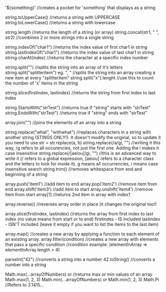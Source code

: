 '${something}'                                      //creates a pocket for 'something' that displays as a string

string.toUpperCase()                                //returns a string with UPPERCASE
string.toLowerCase()                                //returns a string with lowercase

string.length                                       //returns the length of a string (or array)
string.concat(str1, " ", str2)                      //combines 2 or more strings into a single string

string.indexOf("char1")                             //returns the index value of first char1 in string
string.lastIndexOf("char1")                         //returns the index value of last char1 in string
string.charAt(index)                                //returns the character at a specific index number

string.split("")                                    //splits the string into an array of it's letters
string.split("splitteritem") eg. ", "               //splits the string into an array creating a new item at every "splitteritem"
string.split("x").lenght                            //use this to count the number of 'x' items in the string

string.slice(firstindex, lastindex)                 //returns the string from first index to last index

string.StartsWith("strTest")                        //returns true if "string" starts with "strTest"
string.EndsWith("strTest")                          //returns true if "string" ends with "strTest"

array.join("")                                      //joins the elements of an array into a string

string.replace("what", "withwhat")                  //replaces characters in a string with another string (STINGS ONLY!). It doesn't modify the original, so to update it you need to use str = str.replace(a, b)
string.replace(/a/gi, "")                           //writing it this way, /g refers to all occurencies, not just the first one. Adding the i makes it case insensitive
string.replace(/[aeiou]/gi, "")                     //this is an advanced way to write it (/ refers to a global expression, [aeiou] refers to a character class and the letters to look for inside it). g means all occurrencies, i means case insensitive search
string.trim()                                       //removes whitespace from end and beginning of a string

array.push('item1')                                 //add item to end
array.pop('item2')                                  //remove item from end
array.shift('item3')                                //add item to start
array.unshift('item4')                              //remove item from start
array[1]                                            //returns 2nd item in array with index1

array.reverse()                                     //reverses array order in place (it changes the original too!)

array.slice(firstindex, lastindex)                  //returns the array from first index to last index (no value means from start or to end)
                                                      firstindex - IS included
                                                      lastindex - ISN'T included (leave it empty if you want to list the items to the last item)

array.map()                                         //creates a new array by applying a function to each element of an existing array.
array.filter(condition)                             //creates a new array with elements that pass a specific condition
                                                    //condition example: (elementInArray => elementInArray.length > 4)

parseInt("42")                                      //converts a string into a number
42.toString()                                       //converts a number into a string

Math.max(...arrayOfNumbers) or                      //returns max or min values of an array
    Math.max(1, 2, 3)
Math.min(...arrayOfNumbers) or
    Math.min(1, 2, 3)
Math.Pi                                             //Refers to 3.1415...